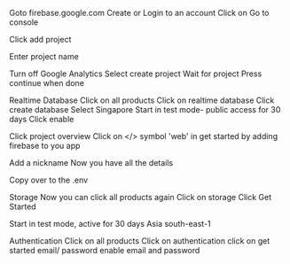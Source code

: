 Goto firebase.google.com
Create or Login to an account
Click on Go to console

Click add project

Enter project name

Turn off Google Analytics
Select create project
Wait for project
Press continue when done

Realtime Database
Click on all products
Click on realtime database
Click create database
Select Singapore
Start in test mode- public access for 30 days
Click enable

Click project overview
Click on </> symbol 'web' in get started by adding firebase to you app

Add a nickname
Now you have all the details

Copy over to the .env

Storage
Now you can click all products again
Click on storage
Click Get Started

Start in test mode, active for 30 days
Asia south-east-1

Authentication
Click on all products
Click on authentication
click on get started
email/ password
enable email and password
